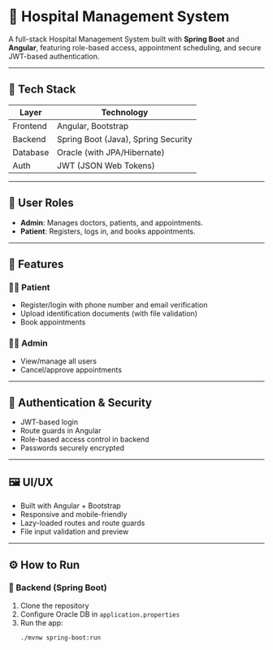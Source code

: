 # 🏥 Hospital Management System

A full-stack Hospital Management System built with **Spring Boot** and **Angular**, featuring role-based access, appointment scheduling, and secure JWT-based authentication.

---

## 🚀 Tech Stack

| Layer       | Technology                      |
|-------------|----------------------------------|
| Frontend    | Angular, Bootstrap               |
| Backend     | Spring Boot (Java), Spring Security |
| Database    | Oracle (with JPA/Hibernate)      |
| Auth        | JWT (JSON Web Tokens)            |

---

## 👥 User Roles

- **Admin**: Manages doctors, patients, and appointments.
- **Patient**: Registers, logs in, and books appointments.

---

## 🧩 Features

### 🧑‍⚕️ Patient
- Register/login with phone number and email verification
- Upload identification documents (with file validation)
- Book appointments

### 👨‍💼 Admin
- View/manage all users
- Cancel/approve appointments

---

## 🔐 Authentication & Security

- JWT-based login
- Route guards in Angular
- Role-based access control in backend
- Passwords securely encrypted

---

## 🖼️ UI/UX

- Built with Angular + Bootstrap
- Responsive and mobile-friendly
- Lazy-loaded routes and route guards
- File input validation and preview

---

## ⚙️ How to Run

### 🔧 Backend (Spring Boot)

1. Clone the repository
2. Configure Oracle DB in `application.properties`
3. Run the app:
   ```bash
   ./mvnw spring-boot:run
